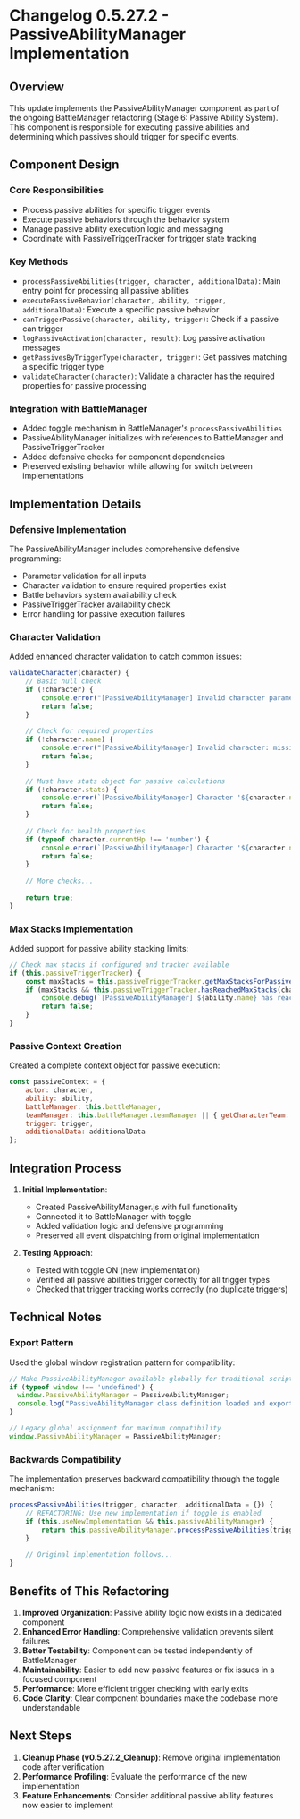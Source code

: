 # Changelog 0.5.27.2 - PassiveAbilityManager Implementation

## Overview

This update implements the PassiveAbilityManager component as part of the ongoing BattleManager refactoring (Stage 6: Passive Ability System). This component is responsible for executing passive abilities and determining which passives should trigger for specific events.

## Component Design

### Core Responsibilities
- Process passive abilities for specific trigger events
- Execute passive behaviors through the behavior system
- Manage passive ability execution logic and messaging
- Coordinate with PassiveTriggerTracker for trigger state tracking

### Key Methods
- `processPassiveAbilities(trigger, character, additionalData)`: Main entry point for processing all passive abilities
- `executePassiveBehavior(character, ability, trigger, additionalData)`: Execute a specific passive behavior
- `canTriggerPassive(character, ability, trigger)`: Check if a passive can trigger
- `logPassiveActivation(character, result)`: Log passive activation messages
- `getPassivesByTriggerType(character, trigger)`: Get passives matching a specific trigger type
- `validateCharacter(character)`: Validate a character has the required properties for passive processing

### Integration with BattleManager
- Added toggle mechanism in BattleManager's `processPassiveAbilities`
- PassiveAbilityManager initializes with references to BattleManager and PassiveTriggerTracker
- Added defensive checks for component dependencies
- Preserved existing behavior while allowing for switch between implementations

## Implementation Details

### Defensive Implementation
The PassiveAbilityManager includes comprehensive defensive programming:

- Parameter validation for all inputs
- Character validation to ensure required properties exist
- Battle behaviors system availability check
- PassiveTriggerTracker availability check
- Error handling for passive execution failures

### Character Validation
Added enhanced character validation to catch common issues:

```javascript
validateCharacter(character) {
    // Basic null check
    if (!character) {
        console.error("[PassiveAbilityManager] Invalid character parameter (null or undefined)");
        return false;
    }
    
    // Check for required properties
    if (!character.name) {
        console.error("[PassiveAbilityManager] Invalid character: missing name property");
        return false;
    }
    
    // Must have stats object for passive calculations
    if (!character.stats) {
        console.error(`[PassiveAbilityManager] Character '${character.name}' missing stats object`);
        return false;
    }
    
    // Check for health properties
    if (typeof character.currentHp !== 'number') {
        console.error(`[PassiveAbilityManager] Character '${character.name}' missing currentHp property`);
        return false;
    }
    
    // More checks...
    
    return true;
}
```

### Max Stacks Implementation
Added support for passive ability stacking limits:

```javascript
// Check max stacks if configured and tracker available
if (this.passiveTriggerTracker) {
    const maxStacks = this.passiveTriggerTracker.getMaxStacksForPassive(ability);
    if (maxStacks && this.passiveTriggerTracker.hasReachedMaxStacks(character, ability.id || ability.name, trigger, maxStacks)) {
        console.debug(`[PassiveAbilityManager] ${ability.name} has reached max stacks (${maxStacks})`);
        return false;
    }
}
```

### Passive Context Creation
Created a complete context object for passive execution:

```javascript
const passiveContext = {
    actor: character,
    ability: ability,
    battleManager: this.battleManager,
    teamManager: this.battleManager.teamManager || { getCharacterTeam: (char) => char.team },
    trigger: trigger,
    additionalData: additionalData
};
```

## Integration Process

1. **Initial Implementation**:
   - Created PassiveAbilityManager.js with full functionality
   - Connected it to BattleManager with toggle
   - Added validation logic and defensive programming
   - Preserved all event dispatching from original implementation

2. **Testing Approach**:
   - Tested with toggle ON (new implementation)
   - Verified all passive abilities trigger correctly for all trigger types
   - Checked that trigger tracking works correctly (no duplicate triggers)

## Technical Notes

### Export Pattern
Used the global window registration pattern for compatibility:

```javascript
// Make PassiveAbilityManager available globally for traditional scripts
if (typeof window !== 'undefined') {
  window.PassiveAbilityManager = PassiveAbilityManager;
  console.log("PassiveAbilityManager class definition loaded and exported to window.PassiveAbilityManager");
}

// Legacy global assignment for maximum compatibility
window.PassiveAbilityManager = PassiveAbilityManager;
```

### Backwards Compatibility
The implementation preserves backward compatibility through the toggle mechanism:

```javascript
processPassiveAbilities(trigger, character, additionalData = {}) {
    // REFACTORING: Use new implementation if toggle is enabled
    if (this.useNewImplementation && this.passiveAbilityManager) {
        return this.passiveAbilityManager.processPassiveAbilities(trigger, character, additionalData);
    }
    
    // Original implementation follows...
}
```

## Benefits of This Refactoring

1. **Improved Organization**: Passive ability logic now exists in a dedicated component
2. **Enhanced Error Handling**: Comprehensive validation prevents silent failures
3. **Better Testability**: Component can be tested independently of BattleManager
4. **Maintainability**: Easier to add new passive features or fix issues in a focused component
5. **Performance**: More efficient trigger checking with early exits
6. **Code Clarity**: Clear component boundaries make the codebase more understandable

## Next Steps

1. **Cleanup Phase (v0.5.27.2_Cleanup)**: Remove original implementation code after verification
2. **Performance Profiling**: Evaluate the performance of the new implementation
3. **Feature Enhancements**: Consider additional passive ability features now easier to implement
